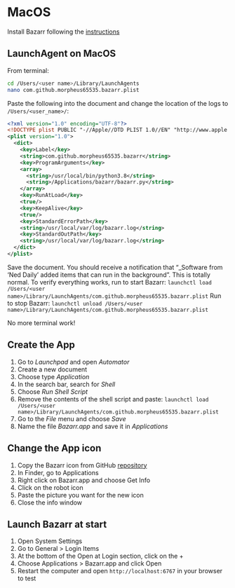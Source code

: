 # MacOS

Install Bazarr following the [instructions](../../Installation/MacOS/macos.md)

## LaunchAgent on MacOS

From terminal:

```bash
cd /Users/<user name>/Library/LaunchAgents
nano com.github.morpheus65535.bazarr.plist
```

Paste the following into the document and change the location of the logs to `/Users/<user_name>/`:

```xml
<?xml version="1.0" encoding="UTF-8"?>
<!DOCTYPE plist PUBLIC "-//Apple//DTD PLIST 1.0//EN" "http://www.apple.com/DTDs/PropertyList-1.0.dtd">
<plist version="1.0">
  <dict>
    <key>Label</key>
    <string>com.github.morpheus65535.bazarr</string>
    <key>ProgramArguments</key>
    <array>
      <string>/usr/local/bin/python3.8</string>
      <string>/Applications/bazarr/bazarr.py</string>
    </array>
    <key>RunAtLoad</key>
    <true/>
    <key>KeepAlive</key>
    <true/>
    <key>StandardErrorPath</key>
    <string>/usr/local/var/log/bazarr.log</string>
    <key>StandardOutPath</key>
    <string>/usr/local/var/log/bazarr.log</string>
  </dict>
</plist>
```

Save the document. You should receive a notification that “_Software from ‘Ned Daily’ added items that can run in the background”. This is totally normal.
To verify everything works, run to start Bazarr: `launchctl load /Users/<user name>/Library/LaunchAgents/com.github.morpheus65535.bazarr.plist`
Run to stop Bazarr: `launchctl unload /Users/<user name>/Library/LaunchAgents/com.github.morpheus65535.bazarr.plist`

No more terminal work!

## Create the App

1. Go to _Launchpad_ and open _Automator_
1. Create a new document
1. Choose type _Application_
1. In the search bar, search for _Shell_
1. Choose _Run Shell Script_
1. Remove the contents of the shell script and paste: `launchctl load /Users/<user name>/Library/LaunchAgents/com.github.morpheus65535.bazarr.plist`
1. Go to the _File_ menu and choose _Save_
1. Name the file _Bazarr.app_ and save it in _Applications_

## Change the App icon

1. Copy the Bazarr icon from GitHub [repository](https://raw.githubusercontent.com/morpheus65535/bazarr/master/frontend/public/images/logo128.png)
1. In Finder, go to Applications
1. Right click on Bazarr.app and choose Get Info
1. Click on the robot icon
1. Paste the picture you want for the new icon
1. Close the info window

## Launch Bazarr at start

1. Open System Settings
1. Go to General > Login Items
1. At the bottom of the Open at Login section, click on the +
1. Choose Applications > Bazarr.app and click Open
1. Restart the computer and open `http://localhost:6767` in your browser to test
